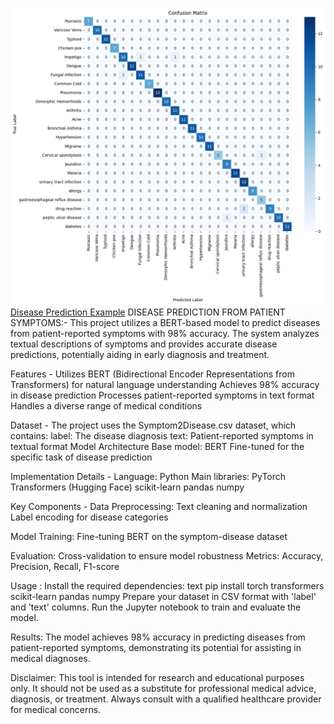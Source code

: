 ![Confusion_Matrix](https://github.com/Abhiudai12/Internship1/blob/main/confusion_matrix.png)
[Disease Prediction Example](intern_disease.png)
DISEASE PREDICTION FROM PATIENT SYMPTOMS:- 
This project utilizes a BERT-based model to predict diseases from patient-reported symptoms with 98% accuracy.
The system analyzes textual descriptions of symptoms and provides accurate disease predictions, potentially aiding in early diagnosis and treatment.

Features -
Utilizes BERT (Bidirectional Encoder Representations from Transformers) for natural language understanding
Achieves 98% accuracy in disease prediction
Processes patient-reported symptoms in text format
Handles a diverse range of medical conditions

Dataset -
The project uses the Symptom2Disease.csv dataset, which contains:
label: The disease diagnosis
text: Patient-reported symptoms in textual format
Model Architecture
Base model: BERT
Fine-tuned for the specific task of disease prediction

Implementation Details -
Language: Python
Main libraries:
PyTorch
Transformers (Hugging Face)
scikit-learn
pandas
numpy

Key Components -
Data Preprocessing:
Text cleaning and normalization
Label encoding for disease categories

Model Training:
Fine-tuning BERT on the symptom-disease dataset

Evaluation:
Cross-validation to ensure model robustness
Metrics: Accuracy, Precision, Recall, F1-score

Usage :
Install the required dependencies:
text
pip install torch transformers scikit-learn pandas numpy
Prepare your dataset in CSV format with 'label' and 'text' columns.
Run the Jupyter notebook to train and evaluate the model.

Results:
The model achieves 98% accuracy in predicting diseases from patient-reported symptoms, demonstrating its potential for assisting in medical diagnoses.

Disclaimer:
This tool is intended for research and educational purposes only. 
It should not be used as a substitute for professional medical advice, diagnosis, or treatment. 
Always consult with a qualified healthcare provider for medical concerns.
